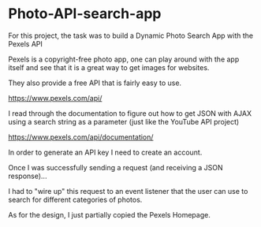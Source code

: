 # Photo-API-search-app

For this project, the task was to build a Dynamic Photo Search App with the Pexels API 

Pexels is a copyright-free photo app, one can play around with the app itself and see that it is a great way to get images for websites.

They also provide a free API that is fairly easy to use.

https://www.pexels.com/api/

I read through the documentation to figure out how to get JSON with AJAX using a search string as a parameter (just like the YouTube API project)

https://www.pexels.com/api/documentation/

In order to generate an API key I need to create an account.

Once I was successfully sending a request (and receiving a JSON response)...

I had to "wire up" this request to an event listener that the user can use to search for different categories of photos.

As for the design, I just partially copied the Pexels Homepage.

